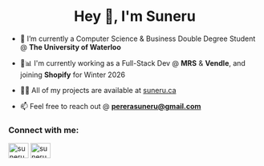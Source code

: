 <h1 align="center">Hey 👋, I'm Suneru</h1>

- 🏫 I’m currently a Computer Science & Business Double Degree Student @ **The University of Waterloo**

- 💼📊 I'm currently working as a Full-Stack Dev @ **MRS** & **Vendle**, and joining **Shopify** for Winter 2026 

- 👨‍💻 All of my projects are available at [suneru.ca](suneru.ca)

- 📫 Feel free to reach out @ **pererasuneru@gmail.com**

<h3 align="left">Connect with me:</h3>
<p align="left">
<a href="https://linkedin.com/in/suneruperera" target="blank"><img align="center" src="https://raw.githubusercontent.com/rahuldkjain/github-profile-readme-generator/master/src/images/icons/Social/linked-in-alt.svg" alt="suneruperera" height="30" width="40" /></a>
<a href="https://instagram.com/suneru_p" target="blank"><img align="center" src="https://raw.githubusercontent.com/rahuldkjain/github-profile-readme-generator/master/src/images/icons/Social/instagram.svg" alt="suneru_p" height="30" width="40" /></a>
</p>

